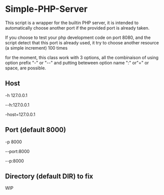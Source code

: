 # Simple-PHP-Server
This script is a wrapper for the builtin PHP server, it is intended to automatically choose another port if the provided port is already taken.

If you choose to test your php development code on port 8080, and the script detect that this port is already used, it try to choose another resource (a simple increment) 100 times


for the moment, this class work with 3 options, all the combinaison of using option prefix "-" or "--" and putting beteween option name ":" or"=" or space, are possible.

## Host

  -h 127.0.0.1
  
  --h:127.0.0.1
  
  -host=127.0.0.1

## Port (default 8000)

  -p 8000
  
  --port:8000
  
  --p:8000

## Directory (default __DIR__) to fix

WIP
